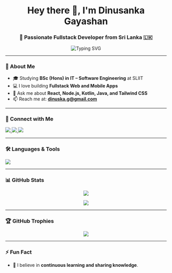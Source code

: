 <h1 align="center">Hey there 👋, I'm Dinusanka Gayashan</h1>
<h3 align="center">🚀 Passionate Fullstack Developer from Sri Lanka 🇱🇰</h3>

<p align="center">
  <img src="https://readme-typing-svg.demolab.com?font=Fira+Code&pause=1000&center=true&vCenter=true&width=435&lines=Fullstack+Developer;Open+Source+Contributor;Tech+Explorer;Lifelong+Learner" alt="Typing SVG" />
</p>

---

### 🌱 About Me
- 🎓 Studying **BSc (Hons) in IT – Software Engineering** at SLIIT  
- 💻 I love building **Fullstack Web and Mobile Apps**  
- 💬 Ask me about **React, Node.js, Kotlin, Java, and Tailwind CSS**  
- 📫 Reach me at: **dinuska.g@gmail.com**  


---

### 🔗 Connect with Me

<p align="left">
  <a href="https://www.linkedin.com/in/dinusanka-gayashan-6962202ab/" target="_blank">
    <img src="https://img.shields.io/badge/LinkedIn-blue?style=for-the-badge&logo=linkedin" />
  </a>
  <a href="https://github.com/dinusanka" target="_blank">
    <img src="https://img.shields.io/badge/GitHub-black?style=for-the-badge&logo=github" />
  </a>
  <a href="https://instagram.com/dinusanka_gayashan" target="_blank">
    <img src="https://img.shields.io/badge/Instagram-E4405F?style=for-the-badge&logo=instagram&logoColor=white" />
  </a>
</p>

---

### 🛠️ Languages & Tools

<p align="left">
  <img src="https://skillicons.dev/icons?i=react,nextjs,nodejs,java,kotlin,js,ts,mongodb,mysql,androidstudio,figma,git,tailwind,python,c,cpp" />
</p>

---

### 📊 GitHub Stats


<p align="center">
  <img src="https://github-readme-streak-stats.herokuapp.com/?user=dinusanka&theme=highcontrast" />
</p>

<p align="center">
  <img src="https://github-readme-activity-graph.cyclic.app/graph?username=dinusanka&theme=github-compact" />
</p>


---

### 🏆 GitHub Trophies

<p align="center">
  <img src="https://github-profile-trophy.vercel.app/?username=dinusanka&theme=radical&no-bg=true&margin-w=15" />
</p>

---

### ⚡ Fun Fact
- 🌟 I believe in **continuous learning and sharing knowledge**.
